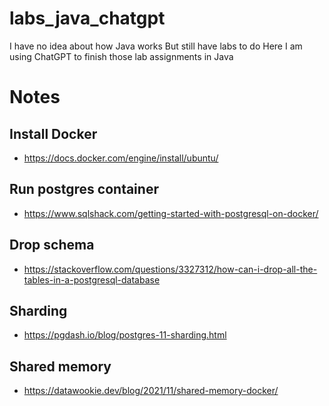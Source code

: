 # labs_java_chatgpt
I have no idea about how Java works
But still have labs to do
Here I am using ChatGPT to finish those lab assignments in Java

# Notes
## Install Docker
- https://docs.docker.com/engine/install/ubuntu/
## Run postgres container
- https://www.sqlshack.com/getting-started-with-postgresql-on-docker/
## Drop schema
- https://stackoverflow.com/questions/3327312/how-can-i-drop-all-the-tables-in-a-postgresql-database
## Sharding
- https://pgdash.io/blog/postgres-11-sharding.html
## Shared memory
- https://datawookie.dev/blog/2021/11/shared-memory-docker/

